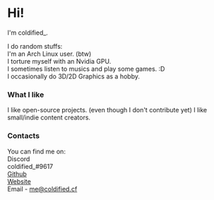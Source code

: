 # Hi!

I'm coldified_.  

I do random stuffs:  
I'm an Arch Linux user. (btw)  
I torture myself with an Nvidia GPU.  
I sometimes listen to musics and play some games. :D  
I occasionally do 3D/2D Graphics as a hobby.

### What I like
I like open-source projects. (even though I don't contribute yet) 
I like small/indie content creators. 

### Contacts
You can find me on:  
Discord  
coldified_#9617  
[Github](https://github.com/coldifiedmk2)  
[Website](https://coldified.cf)  
Email - me@coldified.cf  
